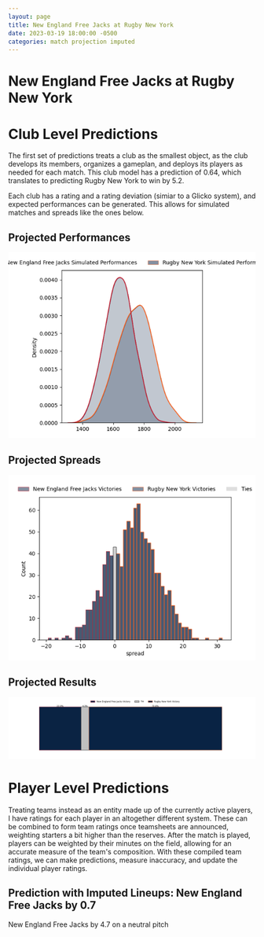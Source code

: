 ```yaml
---  
layout: page  
title: New England Free Jacks at Rugby New York  
date: 2023-03-19 18:00:00 -0500  
categories: match projection imputed  
---
```

# New England Free Jacks at Rugby New York

# Club Level Predictions


The first set of predictions treats a club as the smallest object, as the club develops its members, organizes a gameplan, and deploys its players as needed for each match. This club model has a prediction of 0.64, which translates to predicting Rugby New York to win by 5.2.

Each club has a rating and a rating deviation (simiar to a Glicko system), and expected performances can be generated. This allows for simulated matches and spreads like the ones below.
## Projected Performances


![Projected Performances](plots/performances_2023-03-19-RugbyNewYork-NewEnglandFreeJacks.png)
## Projected Spreads


![Projected Spreads](plots/spreads_2023-03-19-RugbyNewYork-NewEnglandFreeJacks.png)
## Projected Results


![Projected Results](plots/resultbar_2023-03-19-RugbyNewYork-NewEnglandFreeJacks.png)
# Player Level Predictions


Treating teams instead as an entity made up of the currently active players, I have ratings for each player in an altogether different system. These can be combined to form team ratings once teamsheets are announced, weighting starters a bit higher than the reserves. After the match is played, players can be weighted by their minutes on the field, allowing for an accurate measure of the team's composition. With these compiled team ratings, we can make predictions, measure inaccuracy, and update the individual player ratings.
## Prediction with Imputed Lineups: New England Free Jacks by 0.7


New England Free Jacks by 4.7 on a neutral pitch

